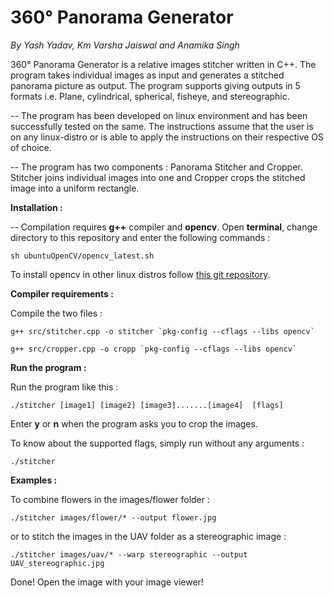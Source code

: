 360° Panorama Generator
=======================

*By Yash Yadav, Km Varsha Jaiswal and Anamika Singh*

360° Panorama Generator is a relative images stitcher written in C++. The program takes individual images as input and generates a stitched panorama picture as output. The program supports giving outputs in 5 formats i.e. Plane, cylindrical, spherical, fisheye, and stereographic.

-- The program has been developed on linux environment and has been successfully tested on the same. The instructions assume that the user is on any linux-distro or is able to apply the instructions on their respective OS of choice.

-- The program has two components : Panorama Stitcher and Cropper. Stitcher joins individual images into one and Cropper crops the stitched image into a uniform rectangle.


**Installation :**

-- Compilation requires **g++** compiler and **opencv**. Open **terminal**, change directory to this repository and enter the following commands :  

	sh ubuntuOpenCV/opencv_latest.sh

To install opencv in other linux distros follow [this git repository](https://github.com/jayrambhia/Install-OpenCV/).

**Compiler requirements :**

Compile the two files :

	g++ src/stitcher.cpp -o stitcher `pkg-config --cflags --libs opencv`

	g++ src/cropper.cpp -o cropp `pkg-config --cflags --libs opencv`

**Run the program :**

Run the program like this :  

	./stitcher [image1] [image2] [image3].......[image4]  [flags]

Enter **y** or **n** when the program asks you to crop the images.

To know about the supported flags, simply run without any arguments :  

	./stitcher

**Examples :**   

To combine flowers in the images/flower folder :  
	
	./stitcher images/flower/* --output flower.jpg

or to stitch the images in the UAV folder as a stereographic image :  
	
	./stitcher images/uav/* --warp stereographic --output UAV_stereographic.jpg


Done! Open the image with your image viewer!
